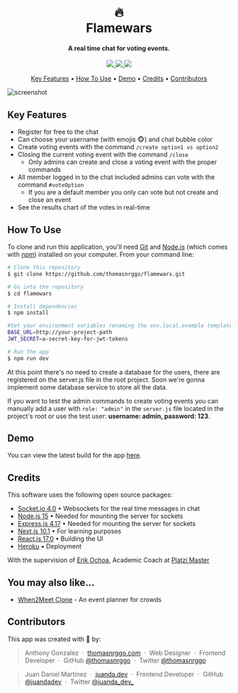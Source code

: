 <h1 align="center">
  <br>
  🔥
  <br>
  Flamewars
  <br>
</h1>

<h4 align="center">A real time chat for voting events.</h4>

<p align="center">
    <a href="https://img.shields.io/github/issues-pr/thomasnrggo/flamewars">
        <img src="https://img.shields.io/github/issues-pr/thomasnrggo/flamewars">
    </a>
    <a href="https://img.shields.io/github/languages/top/thomasnrggo/flamewars">
        <img src="https://img.shields.io/github/languages/top/thomasnrggo/flamewars">
    </a>
    <a href="https://heroku-badge.herokuapp.com/?app=flamewars-master">
        <img src="https://heroku-badge.herokuapp.com/?app=flamewars-master">
    </a>
</p>

<p align="center">
  <a href="#key-features">Key Features</a> •
  <a href="#how-to-use">How To Use</a> •
  <a href="#demo">Demo</a> •
  <a href="#credits">Credits</a> •
  <a href="#contributors">Contributors</a>
</p>

![screenshot](https://imgur.com/Ttdf1oM.png)

## Key Features

- Register for free to the chat
- Can choose your username (with emojis 🐵) and chat bubble color
- Create voting events with the command `/create option1 vs option2`
- Closing the current voting event with the command `/close`
  - Only admins can create and close a voting event with the proper commands
- All member logged in to the chat included admins can vote with the command `#voteOption`
  - If you are a default member you only can vote but not create and close an event
- See the results chart of the votes in real-time

## How To Use

To clone and run this application, you'll need [Git](https://git-scm.com) and [Node.js](https://nodejs.org/en/download/) (which comes with [npm](http://npmjs.com)) installed on your computer. From your command line:

```bash
# Clone this repository
$ git clone https://github.com/thomasnrggo/flamewars.git

# Go into the repository
$ cd flamewars

# Install dependencies
$ npm install

#Set your environment variables renaming the env.local.example template to env.local
BASE_URL=http://your-project-path
JWT_SECRET=a-secret-key-for-jwt-tokens

# Run the app
$ npm run dev
```

At this point there's no need to create a database for the users, there are registered on the server.js file in the root project. Soon we're gonna implement some database service to store all the data.

If you want to test the admin commands to create voting events you can manually add a user with `role: "admin"` in the `server.js` file located in the project's root or use the test user: **username: admin, password: 123**.

## Demo

You can view the latest build for the app [here](https://flamewars-master.herokuapp.com/).

## Credits

This software uses the following open source packages:

- [Socket.io 4.0](https://socket.io/) • Websockets for the real time messages in chat
- [Node.js 15](https://nodejs.org/) • Needed for mounting the server for sockets
- [Express.js 4.17](https://expressjs.com/) • Needed for mounting the server for sockets
- [Next.js 10.1](https://nextjs.org/) • For learning purposes
- [React.js 17.0](https://reactjs.org/) • Building the UI
- [Heroku](https://www.heroku.com/) • Deployment

With the supervision of [Erik Ochoa](https://twitter.com/Elyager), Academic Coach at [Platzi Master](https://platzi.com/master/)

## You may also like...

- [When2Meet Clone](https://github.com/juandadev/when2meet-clone) - An event planner for crowds

## Contributors

This app was created with 💚 by:

> Anthony Gonzalez &nbsp;&middot;&nbsp;
> [thomasnrggo.com](https://thomasnrggo.com) &nbsp;&middot;&nbsp;
> Web Designer &nbsp;&middot;&nbsp;
> Frontend Developer &nbsp;&middot;&nbsp;
> GitHub [@thomasnrggo](https://github.com/thomasnrggo) &nbsp;&middot;&nbsp;
> Twitter [@thomasnrggo](https://twitter.com/thomasnrggo)

> Juan Daniel Martínez &nbsp;&middot;&nbsp;
> [juanda.dev](https://juanda.dev) &nbsp;&middot;&nbsp;
> Frontend Developer &nbsp;&middot;&nbsp;
> GitHub [@juandadev](https://github.com/juandadev) &nbsp;&middot;&nbsp;
> Twitter [@juanda_dev_](https://twitter.com/juanda_dev_)